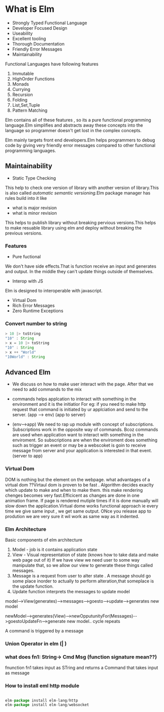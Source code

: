 
# What is Elm 

- Strongly Typed Functional Language
- Developer Focused Design
- Useability
- Excellent tooling
- Thorough Documentation
- Friendly Error Messages
- Maintainability

Functional Languages have following features

1. Immutable
2. HighOrder Functions
3. Monads
4. Currying
5. Recursion
6. Folding
7. List,Set,Tuple
8. Pattern Matching

Elm contains all of these features , so its a pure functional programming language.Elm simplifies and abstracts away these concepts into the language so programmer doesn't get lost in the complex concepts.

Elm mainly targets front end developers.Elm helps programmers to debug code by giving very friendly error messages compared to other functional programming languages.

## Maintainability

- Static Type Checking

This help to check one version of library with another version of library.This is also called *automatic semantic versioning*.Elm package manager has rules build into it like

- what is major revision
- what is minor revision

This helps to publish library without breaking pervious versions.This helps to make resuable library using elm and deploy without breaking the previous versions.


### Features

- Pure fuctional

We don't have side effects.That is function receive an input and generates and output. In the middle they can't update things outside of themselves.

- Interop with JS

Elm is designed to interoperable with javascript.

- Virtual Dom
- Rich Error Messages
- Zero Runtime Exceptions

### Convert number to string

```javascript
> 10 |> toString
"10" : String
> x = 10 |> toString
"10" : String
> x ++ "World"
"10World" : String

```

## Advanced Elm

- We discuss on how to make user interact with the page.
After that we need to add commands to the mix

- commands helps applcation to interact with something in the environment
and it is the initiatior
For eg: if you need to make http request that command is initiated by ur applciation and send to the server. (app --> env)
(app to server)

- (env-->app) We need to rap up module with concept of subscriptions. Subscriptions work in the opposite way of commands. Bcoz commands are used when application want to interact with something in the enviroment. So subscriptions are when the enviroment does something such as trigger an event or may be a webscoket is goin to receive message from server and your application is interested in that event.
(server to app)

### Virtual Dom

DOM is nothing but the element on the webpage. what advantages of a virtual dom ??Virtaul dom is proven to be fast . Algorithm decides exaclty which update to make and when to make them. this make rendering chenges becomes very fast.Efficicent as changes are done in one animation frame.
If page is rendered mutiple times if it is done manually will slow down the application.Virtual dome works functional approach ie every time we give same input , we get same output.
ONce you release app to prodution we are very sure it wil work as same way as it indented.

### Elm Architecture

Basic components of elm architecture

1. Model - job is it contains application state
2. View - Visual representation of state (knows how to take data and make web page out of it)
If we have view we need user to some way manipulate that, so we allow our view to generate these things called messages.
3. Message is a request from user to alter state . A message should go some place inorder to actually to perform alteration,that someplace is the update function.
4. Update function interprets the messages to update model


model-->View(generates)-->messages-->goesto-->update-->generates new model

newModel-->generates(View)-->newOpputunityFor(Messages)-->goestoUpdateFn-->generate new model..
cycle repeats

A command is triggered by a message

### Union Operator in elm (| )

### what does  fn1: String-> Cmd Msg (function signature mean??)

fnunction fn1 takes input as STring and returns a Command that takes input as message

### How to install eml http module

```javascript

elm-package install elm-lang/http 
elm-package install elm-lang/websocket

```